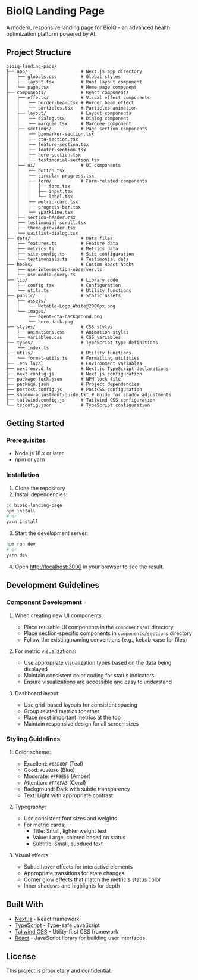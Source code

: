 # BioIQ Landing Page

A modern, responsive landing page for BioIQ - an advanced health optimization platform powered by AI.

## Project Structure

```
bioiq-landing-page/
├── app/                    # Next.js app directory
│   ├── globals.css         # Global styles
│   ├── layout.tsx          # Root layout component
│   └── page.tsx            # Home page component
├── components/             # React components
│   ├── effects/            # Visual effect components
│   │   ├── border-beam.tsx # Border beam effect
│   │   └── particles.tsx   # Particles animation
│   ├── layout/             # Layout components
│   │   ├── dialog.tsx      # Dialog component
│   │   └── marquee.tsx     # Marquee component
│   ├── sections/           # Page section components
│   │   ├── biomarker-section.tsx
│   │   ├── cta-section.tsx
│   │   ├── feature-section.tsx
│   │   ├── footer-section.tsx
│   │   ├── hero-section.tsx
│   │   └── testimonial-section.tsx
│   ├── ui/                 # UI components
│   │   ├── button.tsx
│   │   ├── circular-progress.tsx
│   │   ├── form/           # Form-related components
│   │   │   ├── form.tsx
│   │   │   ├── input.tsx
│   │   │   └── label.tsx
│   │   ├── metric-card.tsx
│   │   ├── progress-bar.tsx
│   │   └── sparkline.tsx
│   ├── section-header.tsx
│   ├── testimonial-scroll.tsx
│   ├── theme-provider.tsx
│   └── waitlist-dialog.tsx
├── data/                   # Data files
│   ├── features.ts         # Feature data
│   ├── metrics.ts          # Metrics data
│   ├── site-config.ts      # Site configuration
│   └── testimonials.ts     # Testimonial data
├── hooks/                  # Custom React hooks
│   ├── use-intersection-observer.ts
│   └── use-media-query.ts
├── lib/                    # Library code
│   ├── config.tsx          # Configuration
│   └── utils.ts            # Utility functions
├── public/                 # Static assets
│   ├── assets/
│   │   └── Notable-Logo_White@2000px.png
│   └── images/
│       ├── agent-cta-background.png
│       └── hero-dark.png
├── styles/                 # CSS styles
│   ├── animations.css      # Animation styles
│   └── variables.css       # CSS variables
├── types/                  # TypeScript type definitions
│   └── index.ts
├── utils/                  # Utility functions
│   └── format-utils.ts     # Formatting utilities
├── .env.local              # Environment variables
├── next-env.d.ts           # Next.js TypeScript declarations
├── next.config.js          # Next.js configuration
├── package-lock.json       # NPM lock file
├── package.json            # Project dependencies
├── postcss.config.js       # PostCSS configuration
├── shadow-adjustment-guide.txt # Guide for shadow adjustments
├── tailwind.config.js      # Tailwind CSS configuration
└── tsconfig.json           # TypeScript configuration
```

## Getting Started

### Prerequisites

- Node.js 18.x or later
- npm or yarn

### Installation

1. Clone the repository
2. Install dependencies:

```bash
cd bioiq-landing-page
npm install
# or
yarn install
```

3. Start the development server:

```bash
npm run dev
# or
yarn dev
```

4. Open [http://localhost:3000](http://localhost:3000) in your browser to see the result.

## Development Guidelines

### Component Development

1. When creating new UI components:
   - Place reusable UI components in the `components/ui` directory
   - Place section-specific components in `components/sections` directory
   - Follow the existing naming conventions (e.g., kebab-case for files)

2. For metric visualizations:
   - Use appropriate visualization types based on the data being displayed
   - Maintain consistent color coding for status indicators
   - Ensure visualizations are accessible and easy to understand

3. Dashboard layout:
   - Use grid-based layouts for consistent spacing
   - Group related metrics together
   - Place most important metrics at the top
   - Maintain responsive design for all screen sizes

### Styling Guidelines

1. Color scheme:
   - Excellent: `#63D8BF` (Teal)
   - Good: `#3B82F6` (Blue)
   - Moderate: `#FFBE55` (Amber)
   - Attention: `#FF8FA3` (Coral)
   - Background: Dark with subtle transparency
   - Text: Light with appropriate contrast

2. Typography:
   - Use consistent font sizes and weights
   - For metric cards:
     - Title: Small, lighter weight text
     - Value: Large, colored based on status
     - Subtitle: Small, subdued text

3. Visual effects:
   - Subtle hover effects for interactive elements
   - Appropriate transitions for state changes
   - Corner glow effects that match the metric's status color
   - Inner shadows and highlights for depth

## Built With

- [Next.js](https://nextjs.org/) - React framework
- [TypeScript](https://www.typescriptlang.org/) - Type-safe JavaScript
- [Tailwind CSS](https://tailwindcss.com/) - Utility-first CSS framework
- [React](https://reactjs.org/) - JavaScript library for building user interfaces

## License

This project is proprietary and confidential.
